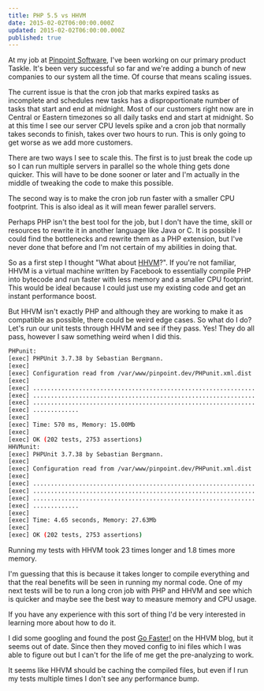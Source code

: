 ```yaml
---
title: PHP 5.5 vs HHVM
date: 2015-02-02T06:00:00.000Z
updated: 2015-02-02T06:00:00.000Z
published: true
---
```


At my job at [Pinpoint Software](http://www.pinpointsoftware.co), I've been working on our primary product Taskle. It's been very successful so far and we're adding a bunch of new companies to our system all the time. Of course that means scaling issues.

The current issue is that the cron job that marks expired tasks as incomplete and schedules new tasks has a disproportionate number of tasks that start and end at midnight. Most of our customers right now are in Central or Eastern timezones so all daily tasks end and start at midnight. So at this time I see our server CPU levels spike and a cron job that normally takes seconds to finish, takes over two hours to run. This is only going to get worse as we add more customers.

There are two ways I see to scale this. The first is to just break the code up so I can run multiple servers in parallel so the whole thing gets done quicker. This will have to be done sooner or later and I'm actually in the middle of tweaking the code to make this possible.

The second way is to make the cron job run faster with a smaller CPU footprint. This is also ideal as it will mean fewer parallel servers.

Perhaps PHP isn't the best tool for the job, but I don't have the time, skill or resources to rewrite it in another language like Java or C. It is possible I could find the bottlenecks and rewrite them as a PHP extension, but I've never done that before and I'm not certain of my abilities in doing that.

So as a first step I thought "What about [HHVM](http://HHVM.com/)?". If you're not familiar, HHVM is a virtual machine written by Facebook to essentially compile PHP into bytecode and run faster with less memory and a smaller CPU footprint. This would be ideal because I could just use my existing code and get an instant performance boost.

But HHVM isn't exactly PHP and although they are working to make it as compatible as possible, there could be weird edge cases. So what do I do? Let's run our unit tests through HHVM and see if they pass. Yes! They do all pass, however I saw something weird when I did this.

```bash
PHPunit:
[exec] PHPUnit 3.7.38 by Sebastian Bergmann.
[exec]
[exec] Configuration read from /var/www/pinpoint.dev/PHPunit.xml.dist
[exec]
[exec] ...............................................................  63 / 202 ( 31%)
[exec] ............................................................... 126 / 202 ( 62%)
[exec] ............................................................... 189 / 202 ( 93%)
[exec] .............
[exec]
[exec] Time: 570 ms, Memory: 15.00Mb
[exec]
[exec] OK (202 tests, 2753 assertions)
HHVMunit:
[exec] PHPUnit 3.7.38 by Sebastian Bergmann.
[exec]
[exec] Configuration read from /var/www/pinpoint.dev/PHPunit.xml.dist
[exec]
[exec] ...............................................................  63 / 202 ( 31%)
[exec] ............................................................... 126 / 202 ( 62%)
[exec] ............................................................... 189 / 202 ( 93%)
[exec] .............
[exec]
[exec] Time: 4.65 seconds, Memory: 27.63Mb
[exec]
[exec] OK (202 tests, 2753 assertions)
```

Running my tests with HHVM took 23 times longer and 1.8 times more memory.

I'm guessing that this is because it takes longer to compile everything and that the real benefits will be seen in running my normal code. One of my next tests will be to run a long cron job with PHP and HHVM and see which is quicker and maybe see the best way to measure memory and CPU usage.

If you have any experience with this sort of thing I'd be very interested in learning more about how to do it.

I did some googling and found the post [Go Faster!](http://hhvm.com/blog/4061/go-faster) on the HHVM blog, but it seems out of date. Since then they moved config to ini files which I was able to figure out but I can't for the life of me get the pre-analyzing to work.

It seems like HHVM should be caching the compiled files, but even if I run my tests multiple times I don't see any performance bump.

